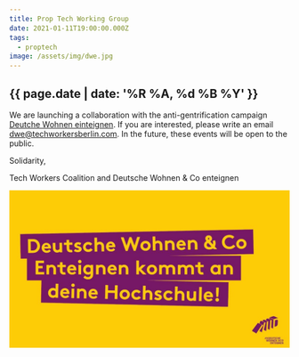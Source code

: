 ```yaml
---
title: Prop Tech Working Group
date: 2021-01-11T19:00:00.000Z
tags:
  - proptech
image: /assets/img/dwe.jpg
---
```

## {{ page.date | date: '%R %A, %d %B %Y' }}

We are launching a collaboration with the anti-gentrification campaign [Deutche Wohnen einteignen](https://www.dwenteignen.de/). If you are interested, please write an email [dwe@techworkersberlin.com](mailto:dwe@techworkersberlin.com). In the future, these events will be open to the public.

Solidarity,

Tech Workers Coalition and Deutsche Wohnen & Co enteignen

![Yellow and Purple banner from DWE with the text: Deutsche Wohnen & Co, Enteignen kommt an deine Hoschule!](/assets/img/dwe.jpg)
